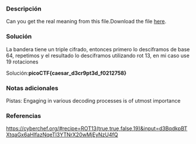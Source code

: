 
### Descripción 
Can you get the real meaning from this file.Download the file [here](https://artifacts.picoctf.net/c_titan/109/enc_flag).
### Solución
La bandera tiene un triple cifrado, entonces primero lo desciframos de base 64, repetimos y el resultado lo desciframos utilizando rot 13, en mi caso use 19 rotaciones

Solución:**picoCTF{caesar_d3cr9pt3d_f0212758}**
### Notas adicionales
Pistas: 
	Engaging in various decoding processes is of utmost importance
### Referencias 
https://cyberchef.org/#recipe=ROT13(true,true,false,19)&input=d3BqdkpBTXtqaGx6aHlfazNqeTl3YTNrX20wMjEyNzU4fQ